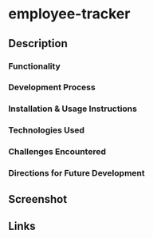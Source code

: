 # employee-tracker

## Description

### Functionality

### Development Process

### Installation & Usage Instructions

### Technologies Used

### Challenges Encountered

### Directions for Future Development

## Screenshot

## Links